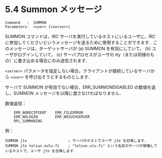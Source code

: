 # 5.4 Summon メッセージ

```
Command   :  SUMMON
Parameters:  <user> [<server>]
```

SUMMON コマンドは，IRC サーバを実行しているホストにいるユーザに，IRC に参加してくださいというメッセージを送るために使用することができます．このメッセージは，ターゲットサーバが (a) SUMMON を有効にしていて， (b) ユーザがログインしていて， (c) サーバプロセスがユーザの tty（または同様のもの）に書き込める場合にのみ送信されます．

`<server>` パラメータを指定しない場合，クライアントが接続しているサーバから `<user>` を呼び出そうとするものとします．

サーバで SUMMON が有効でない場合，ERR_SUMMONDISABLED の数値を返し，SUMMON メッセージを以降に渡さなければなりません．

数値返信：
```
    ERR_NORECIPIENT    ERR_FILEERROR
    ERR_NOLOGIN        ERR_NOSUCHSERVER
    RPL_SUMMONING
```

例：
```
SUMMON jto                   ; サーバのホストでユーザ jto を召喚します．
SUMMON jto tolsun.oulu.fi    ; "tolsun.ulu.fi" という名前のサーバが稼働しているホストで，ユーザ jto を召喚します．
```
